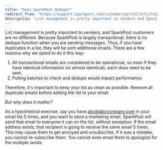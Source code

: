 ```yaml
---
title: "Does SparkPost Dedupe?"
redirect_from: "https://support.sparkpost.com/customer/portal/articles/1940360-does-sparkpost-dedupe-"
description: "List management is pretty important to senders and Spark Post customers are no different Because Spark Post is largely transactional there is no dedupe function when you are sending messages Thus if you have duplicates in a list they will be sent additional emails There are a few reasons why..."
---
```


List management is pretty important to senders, and SparkPost customers are no different. Because SparkPost is largely transactional, there is no dedupe function when you are sending messages. Thus, if you have duplicates in a list, they will be sent additional emails. There are a few reasons why we opted to do it this way: 

1. All transactional emails are considered to be operational, so even if they have identical information (or almost identical), each does need to be sent. 
2. Pulling batches to check and dedupe would impact performance

Therefore, it's important to keep your list as clean as possible. Remove all duplicate emails before adding the list to your email. 

*But why does it matter?*                    

As a hypothetical exercise, say you have abc@abccompany.com in your email list 5 times, and you want to send a marketing email. SparkPost will send that email to everyone it can on the list, without exception. If the email address exists, that recipient is going to receive the same email 5 times. This may cause them to get annoyed and unsubscribe. If it was a mistake, you cannot re-subscribe them. You cannot even email them to apologize for the multiple sends.